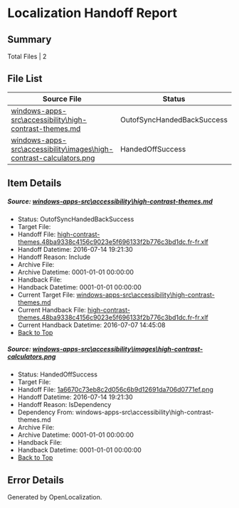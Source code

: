 # <a name='report-top'></a> Localization Handoff Report

## Summary
 Total Files | 2

## File List
 Source File | Status | Details 
 ----------- | ------ | ------- 
 [windows-apps-src\accessibility\high-contrast-themes.md](https://github.com/Microsoft/windows-apps/blob/b062900db2daf817ef7ea088dbc102b693effef0/windows-apps-src/accessibility/high-contrast-themes.md) | OutofSyncHandedBackSuccess | [Details](#3c72cda9ef78734ba5ddae59b224fa32e937753c17)
 [windows-apps-src\accessibility\images\high-contrast-calculators.png](https://github.com/Microsoft/windows-apps/blob/b062900db2daf817ef7ea088dbc102b693effef0/windows-apps-src/accessibility/images/high-contrast-calculators.png) | HandedOffSuccess | [Details](#1a6670c73eb8c2d056c6b9d12691da706d0771ef24)

## Item Details
##### <a name='3c72cda9ef78734ba5ddae59b224fa32e937753c17'></a> Source: [windows-apps-src\accessibility\high-contrast-themes.md](https://github.com/Microsoft/windows-apps/blob/b062900db2daf817ef7ea088dbc102b693effef0/windows-apps-src/accessibility/high-contrast-themes.md)
* Status: OutofSyncHandedBackSuccess
* Target File: 
* Handoff File: [high-contrast-themes.48ba9338c4156c9023e5f696133f2b776c3bd1dc.fr-fr.xlf](https://github.com/Microsoft/WDG.handoff/blob/6e02748baa4447a82b1b2c260c272843118fe9f7/ol-handoff/Microsoft/windows-apps.fr-fr/master/high-contrast-themes.48ba9338c4156c9023e5f696133f2b776c3bd1dc.fr-fr.xlf)
* Handoff Datetime: 2016-07-14 19:21:30
* Handoff Reason: Include
* Archive File: 
* Archive Datetime: 0001-01-01 00:00:00
* Handback File: 
* Handback Datetime: 0001-01-01 00:00:00
* Current Target File: [windows-apps-src\accessibility\high-contrast-themes.md](https://github.com/Microsoft/windows-apps.fr-fr/blob/21e351b9eceff534fa9f8e598bf3aea2dcfc9ad7/windows-apps-src/accessibility/high-contrast-themes.md)
* Current Handback File: [high-contrast-themes.48ba9338c4156c9023e5f696133f2b776c3bd1dc.fr-fr.xlf](https://github.com/Microsoft/WDG.handback/blob/5b2abfb406ce8dd8bef8aeb8faad9fbbffefc797/ol-handback/Microsoft/windows-apps.fr-fr/master/high-contrast-themes.48ba9338c4156c9023e5f696133f2b776c3bd1dc.fr-fr.xlf)
* Current Handback Datetime: 2016-07-07 14:45:08
* [Back to Top](#report-top)

##### <a name='1a6670c73eb8c2d056c6b9d12691da706d0771ef24'></a> Source: [windows-apps-src\accessibility\images\high-contrast-calculators.png](https://github.com/Microsoft/windows-apps/blob/b062900db2daf817ef7ea088dbc102b693effef0/windows-apps-src/accessibility/images/high-contrast-calculators.png)
* Status: HandedOffSuccess
* Target File: 
* Handoff File: [1a6670c73eb8c2d056c6b9d12691da706d0771ef.png](https://github.com/Microsoft/WDG.handoff/blob/6e02748baa4447a82b1b2c260c272843118fe9f7/ol-handoff/Microsoft/windows-apps.fr-fr/master/1a6670c73eb8c2d056c6b9d12691da706d0771ef.png)
* Handoff Datetime: 2016-07-14 19:21:30
* Handoff Reason: IsDependency
* Dependency From: windows-apps-src\accessibility\high-contrast-themes.md
* Archive File: 
* Archive Datetime: 0001-01-01 00:00:00
* Handback File: 
* Handback Datetime: 0001-01-01 00:00:00
* [Back to Top](#report-top)


## Error Details

Generated by OpenLocalization.
